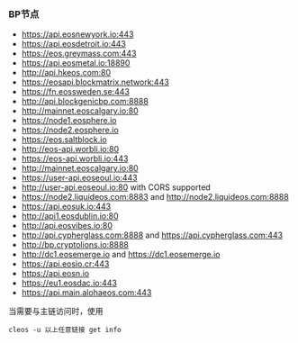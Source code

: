 ### BP节点

* https://api.eosnewyork.io:443
* https://api.eosdetroit.io:443
* https://eos.greymass.com:443
* https://api.eosmetal.io:18890
* http://api.hkeos.com:80
* https://eosapi.blockmatrix.network:443
* https://fn.eossweden.se:443
* http://api.blockgenicbp.com:8888
* http://mainnet.eoscalgary.io:80
* https://node1.eosphere.io
* https://node2.eosphere.io
* https://eos.saltblock.io
* http://eos-api.worbli.io:80
* https://eos-api.worbli.io:443
* http://mainnet.eoscalgary.io:80
* https://user-api.eoseoul.io:443
* http://user-api.eoseoul.io:80 with CORS supported
* https://node2.liquideos.com:8883 and http://node2.liquideos.com:8888
* https://api.eosuk.io:443
* http://api1.eosdublin.io:80
* http://api.eosvibes.io:80
* http://api.cypherglass.com:8888 and https://api.cypherglass.com:443
* http://bp.cryptolions.io:8888
* http://dc1.eosemerge.io and https://dc1.eosemerge.io
* https://api.eosio.cr:443
* https://api.eosn.io
* https://eu1.eosdac.io:443
* https://api.main.alohaeos.com:443

当需要与主链访问时，使用
```
cleos -u 以上任意链接 get info
```

